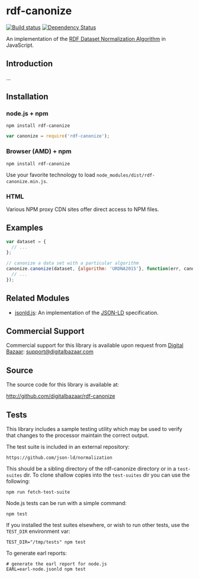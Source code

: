 # rdf-canonize

[![Build status](https://img.shields.io/travis/digitalbazaar/rdf-canonize.svg)](https://travis-ci.org/digitalbazaar/rdf-canonize)
[![Dependency Status](https://img.shields.io/david/digitalbazaar/rdf-canonize.svg)](https://david-dm.org/digitalbazaar/rdf-canonize)

An implementation of the [RDF Dataset Normalization Algorithm][] in JavaScript.

Introduction
------------

...

Installation
------------

### node.js + npm

```
npm install rdf-canonize
```

```js
var canonize = require('rdf-canonize');
```

### Browser (AMD) + npm

```
npm install rdf-canonize
```

Use your favorite technology to load `node_modules/dist/rdf-canonize.min.js`.

### HTML

Various NPM proxy CDN sites offer direct access to NPM files.

Examples
--------

```js
var dataset = {
  // ...
};

// canonize a data set with a particular algorithm
canonize.canonize(dataset, {algorithm: 'URDNA2015'}, function(err, canonical) {
  // ...
});
```

Related Modules
---------------

* [jsonld.js][]: An implementation of the [JSON-LD][] specification.

Commercial Support
------------------

Commercial support for this library is available upon request from
[Digital Bazaar][]: support@digitalbazaar.com

Source
------

The source code for this library is available at:

http://github.com/digitalbazaar/rdf-canonize

Tests
-----

This library includes a sample testing utility which may be used to verify
that changes to the processor maintain the correct output.

The test suite is included in an external repository:

    https://github.com/json-ld/normalization

This should be a sibling directory of the rdf-canonize directory or in a
`test-suites` dir. To clone shallow copies into the `test-suites` dir you can
use the following:

    npm run fetch-test-suite

Node.js tests can be run with a simple command:

    npm test

If you installed the test suites elsewhere, or wish to run other tests, use
the `TEST_DIR` environment var:

    TEST_DIR="/tmp/tests" npm test

To generate earl reports:

    # generate the earl report for node.js
    EARL=earl-node.jsonld npm test

[Digital Bazaar]: http://digitalbazaar.com/
[JSON-LD]: http://json-ld.org/
[RDF Dataset Normalization Algorithm]: https://json-ld.github.io/normalization/
[jsonld.js]: https://github.com/digitalbazaar/jsonld.js
